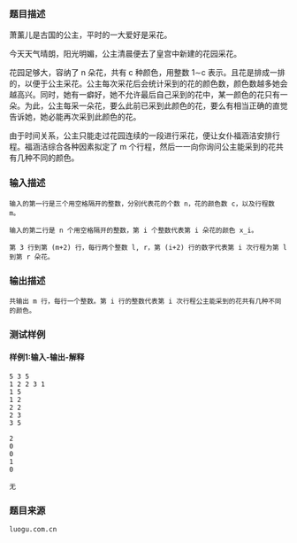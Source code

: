 ### 题目描述

萧薰儿是古国的公主，平时的一大爱好是采花。

今天天气晴朗，阳光明媚，公主清晨便去了皇宫中新建的花园采花。

花园足够大，容纳了 n 朵花，共有 c 种颜色，用整数 1∼c 表示。且花是排成一排的，以便于公主采花。公主每次采花后会统计采到的花的颜色数，颜色数越多她会越高兴。同时，她有一癖好，她不允许最后自己采到的花中，某一颜色的花只有一朵。为此，公主每采一朵花，要么此前已采到此颜色的花，要么有相当正确的直觉告诉她，她必能再次采到此颜色的花。

由于时间关系，公主只能走过花园连续的一段进行采花，便让女仆福涵洁安排行程。福涵洁综合各种因素拟定了 m 个行程，然后一一向你询问公主能采到的花共有几种不同的颜色。


### 输入描述

```
输入的第一行是三个用空格隔开的整数，分别代表花的个数 n，花的颜色数 c，以及行程数 m。

输入的第二行是 n 个用空格隔开的整数，第 i 个整数代表第 i 朵花的颜色 x_i。

第 3 行到第 (m+2) 行，每行两个整数 l, r，第 (i+2) 行的数字代表第 i 次行程为第 l 到第 r 朵花。
```
### 输出描述

```
共输出 m 行，每行一个整数。第 i 行的整数代表第 i 次行程公主能采到的花共有几种不同的颜色。
```

### 测试样例
#### 样例1:输入-输出-解释

```
5 3 5
1 2 2 3 1
1 5
1 2
2 2
2 3
3 5
```
```
2
0
0
1
0
```
```
无
```

### 题目来源  
`luogu.com.cn`
